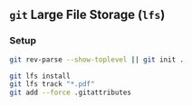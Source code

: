 ## `git` Large File Storage (`lfs`) ##

### Setup ###

```bash
git rev-parse --show-toplevel || git init .

git lfs install
git lfs track "*.pdf"
git add --force .gitattributes
```
